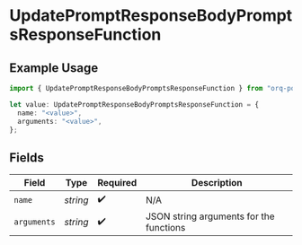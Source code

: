 # UpdatePromptResponseBodyPromptsResponseFunction

## Example Usage

```typescript
import { UpdatePromptResponseBodyPromptsResponseFunction } from "orq-poc-typescript-multi-env-version/models/operations";

let value: UpdatePromptResponseBodyPromptsResponseFunction = {
  name: "<value>",
  arguments: "<value>",
};
```

## Fields

| Field                                   | Type                                    | Required                                | Description                             |
| --------------------------------------- | --------------------------------------- | --------------------------------------- | --------------------------------------- |
| `name`                                  | *string*                                | :heavy_check_mark:                      | N/A                                     |
| `arguments`                             | *string*                                | :heavy_check_mark:                      | JSON string arguments for the functions |
